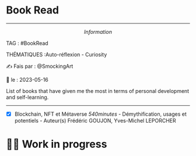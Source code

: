 # Book Read
---
$$Information$$

TAG :  #BookRead

THÉMATIQUES :Auto-réflexion - Curiosity

✍ Fais par : @SmockingArt 

🧭 le : 2023-05-16 

List of books that have given me the most in terms of personal development and self-learning.

---

- [X] Blockchain, NFT et Métaverse *540minutes* - Démythification, usages et potentiels - Auteur(s) Frédéric GOUJON, Yves-Michel LEPORCHER

# 🚦🚧 Work in progress 
